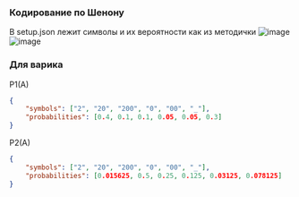 ### Кодирование по Шенону
В setup.json лежит символы и их вероятности как из методички
![image](https://github.com/user-attachments/assets/a2ede13f-07b4-452a-82a7-ad83e0b3cfd7)
![image](https://github.com/user-attachments/assets/cd6eaf12-e375-4ad4-8608-f149eb5d3833)

### Для варика
P1(A)
```json
{
    "symbols": ["2", "20", "200", "0", "00", "_"],
    "probabilities": [0.4, 0.1, 0.1, 0.05, 0.05, 0.3]
}
```

P2(A)
```json
{
    "symbols": ["2", "20", "200", "0", "00", "_"],
    "probabilities": [0.015625, 0.5, 0.25, 0.125, 0.03125, 0.078125]
}
```
